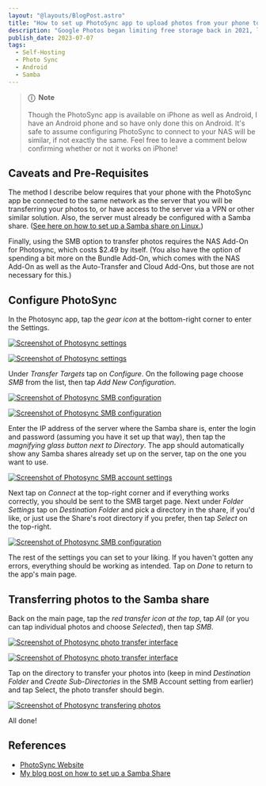 ```yaml
---
layout: "@layouts/BlogPost.astro"
title: "How to set up PhotoSync app to upload photos from your phone to your home server via Samba"
description: "Google Photos began limiting free storage back in 2021, limiting you to 15 GB of storage when uploading photos in their original size uncompressed. Rather than wait and see if I hit the cap, I decided to try replacing Google Photos with a self-hosted solution. Here's how I did it."
publish_date: 2023-07-07
tags:
  - Self-Hosting
  - Photo Sync
  - Android
  - Samba
---
```


<!-- ## Table of Contents

1. [Caveats and Pre-Requisites](#pre)
2. [Configure PhotoSync](#config)
3. [Transferring photos to the Samba share](#transfer)
4. [References](#ref) -->

> **ⓘ &nbsp;Note**<br><br> Though the PhotoSync app is available on iPhone as well as Android, I have an Android phone and so have only done this on Android. It's safe to assume configuring PhotoSync to connect to your NAS will be similar, if not exactly the same. Feel free to leave a comment below confirming whether or not it works on iPhone!

<div id='pre'/>

## Caveats and Pre-Requisites

The method I describe below requires that your phone with the PhotoSync app be connected to the same network as the server that you will be transferring your photos to, or have access to the server via a VPN or other similar solution. Also, the server must already be configured with a Samba share. (<a href="/blog/setup-a-samba-share-on-linux-via-command-line" target="_blank">See here on how to set up a Samba share on Linux.</a>)

Finally, using the SMB option to transfer photos requires the NAS Add-On for Photosync, which costs $2.49 by itself. (You also have the option of spending a bit more on the Bundle Add-On, which comes with the NAS Add-On as well as the Auto-Transfer and Cloud Add-Ons, but those are not necessary for this.)

<div id='config'/>

## Configure PhotoSync

In the Photosync app, tap the _gear icon_ at the bottom-right corner to enter the Settings.

<a href="/img/blog/photosync1.jpg" target="_blank"><img src="/img/blog/photosync1.jpg" alt="Screenshot of Photosync settings"></a>

<a href="/img/blog/photosync2.jpg" target="_blank"><img src="/img/blog/photosync2.jpg" alt="Screenshot of Photosync settings"></a>

Under _Transfer Targets_ tap on _Configure_. On the following page choose _SMB_ from the list, then tap _Add New Configuration_.

<a href="/img/blog/photosync3.jpg" target="_blank"><img src="/img/blog/photosync3.jpg" alt="Screenshot of Photosync SMB configuration"></a>

<a href="/img/blog/photosync4.jpg" target="_blank"><img src="/img/blog/photosync4.jpg" alt="Screenshot of Photosync SMB configuration"></a>

Enter the IP address of the server where the Samba share is, enter the login and password (assuming you have it set up that way), then tap the _magnifying glass button next to Directory_. The app should automatically show any Samba shares already set up on the server, tap on the one you want to use.

<a href="/img/blog/photosync5.jpg" target="_blank"><img src="/img/blog/photosync5.jpg" alt="Screenshot of Photosync SMB account settings"></a>

Next tap on _Connect_ at the top-right corner and if everything works correctly, you should be sent to the SMB target page. Next under _Folder Settings_ tap on _Destination Folder_ and pick a directory in the share, if you'd like, or just use the Share's root directory if you prefer, then tap _Select_ on the top-right.

<a href="/img/blog/photosync6.jpg" target="_blank"><img src="/img/blog/photosync6.jpg" alt="Screenshot of Photosync SMB configuration"></a>

The rest of the settings you can set to your liking. If you haven't gotten any errors, everything should be working as intended. Tap on _Done_ to return to the app's main page.

<div id='transfer'/>

## Transferring photos to the Samba share

Back on the main page, tap the _red transfer icon at the top_, tap _All_ (or you can tap individual photos and choose _Selected_), then tap _SMB_.

<a href="/img/blog/photosync7.jpg" target="_blank"><img src="/img/blog/photosync7.jpg" alt="Screenshot of Photosync photo transfer interface"></a>

<a href="/img/blog/photosync8.jpg" target="_blank"><img src="/img/blog/photosync8.jpg" alt="Screenshot of Photosync photo transfer interface"></a>

Tap on the directory to transfer your photos into (keep in mind _Destination Folder_ and _Create Sub-Directories_ in the SMB Account setting from earlier) and tap Select, the photo transfer should begin.

<a href="/img/blog/photosync9.jpg" target="_blank"><img src="/img/blog/photosync9.jpg" alt="Screenshot of Photosync transfering photos"></a>

All done!

<div id='ref'/>

## References

- <a href="https://www.photosync-app.com/home" target="_blank">PhotoSync Website</a>
- <a href="/blog/setup-a-samba-share-on-linux-via-command-line">My blog post on how to set up a Samba Share
